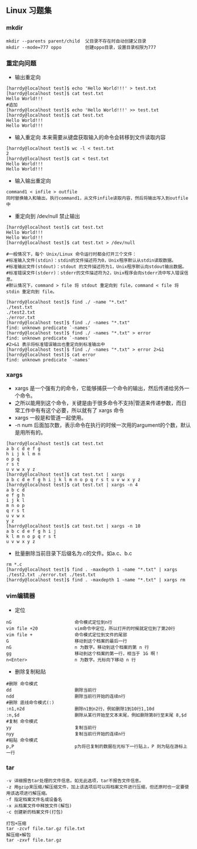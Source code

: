 ## Linux 习题集
### mkdir
```shell
mkdir --parents parent/child  父目录不存在时自动创建父目录
mkdir --mode=777 oppo         创建oppo目录，设置目录权限为777
```
### 重定向问题
* 输出重定向
```shell
[harrdy@localhost test]$ echo 'Hello World!!!' > test.txt
[harrdy@localhost test]$ cat test.txt
Hello World!!!
#追加
[harrdy@localhost test]$ echo 'Hello World!!!' >> test.txt
[harrdy@localhost test]$ cat test.txt
Hello World!!!
Hello World!!!
```
* 输入重定向 本来需要从键盘获取输入的命令会转移到文件读取内容
```shell
[harrdy@localhost test]$ wc -l < test.txt
2
[harrdy@localhost test]$ cat < test.txt
Hello World!!!
Hello World!!!
```
* 输入输出重定向
```
command1 < infile > outfile
同时替换输入和输出，执行command1，从文件infile读取内容，然后将输出写入到outfile中
```
* 重定向到 /dev/null 禁止输出
```shell
[harrdy@localhost test]$ cat test.txt
Hello World!!!
Hello World!!!
[harrdy@localhost test]$ cat test.txt > /dev/null 
```
```shell
#一般情况下，每个 Unix/Linux 命令运行时都会打开三个文件：
#标准输入文件(stdin)：stdin的文件描述符为0，Unix程序默认从stdin读取数据。
#标准输出文件(stdout)：stdout 的文件描述符为1，Unix程序默认向stdout输出数据。
#标准错误文件(stderr)：stderr的文件描述符为2，Unix程序会向stderr流中写入错误信息。
#默认情况下，command > file 将 stdout 重定向到 file，command < file 将stdin 重定向到 file。

[harrdy@localhost test]$ find ./ -name "*.txt" 
./test.txt
./test2.txt
./error.txt
[harrdy@localhost test]$ find ./ -names "*.txt" 
find: unknown predicate `-names'
[harrdy@localhost test]$ find ./ -names "*.txt" > error
find: unknown predicate `-names'
#2>&1 表示将标准错误输出也重定向到标准输出中
[harrdy@localhost test]$ find ./ -names "*.txt" > error 2>&1
[harrdy@localhost test]$ cat error
find: unknown predicate `-names'
```
### xargs
* xargs 是一个强有力的命令，它能够捕获一个命令的输出，然后传递给另外一个命令。
* 之所以能用到这个命令，关键是由于很多命令不支持|管道来传递参数，而日常工作中有有这个必要，所以就有了 xargs 命令
* xargs 一般是和管道一起使用。
* -n num 后面加次数，表示命令在执行的时候一次用的argument的个数，默认是用所有的。
```shell
[harrdy@localhost test]$ cat test.txt 
a b c d e f g
h i j k l m n
o p q
r s t
u v w x y z
[harrdy@localhost test]$ cat test.txt | xargs 
a b c d e f g h i j k l m n o p q r s t u v w x y z
[harrdy@localhost test]$ cat test.txt | xargs -n 4
a b c d
e f g h
i j k l
m n o p
q r s t
u v w x
y z
[harrdy@localhost test]$ cat test.txt | xargs -n 10
a b c d e f g h i j
k l m n o p q r s t
u v w x y z
```
* 批量删除当前目录下后缀名为.c的文件。如a.c、b.c
```shell
rm *.c
[harrdy@localhost test]$ find . -maxdepth 1 -name "*.txt" | xargs
./test2.txt ./error.txt ./test.txt
[harrdy@localhost test]$ find . -maxdepth 1 -name "*.txt" | xargs rm
```
### vim编辑器
* 定位
```shell
nG                        命令模式定位到n行
vim file +20              vim命令中定位，所以打开的时候就定位到了第20行
vim file +                命令模式定位到文件的尾部
G	                      移动到这个档案的最后一行
nG	                      n 为数字。移动到这个档案的第 n 行
gg	                      移动到这个档案的第一行，相当于 1G 啊！
n<Enter>	              n 为数字。光标向下移动 n 行
```
* 删除复制粘贴
```shell
#删除 命令模式
dd                        删除当前行
ndd                       删除当前行开始的连续n行
#删除 底线命令模式(:)
:n1,n2d                   删除n1到n2行，例如删除1到10行1,10d
:n,$d                     删除从某行开始至文本末尾，例如删除第8行至末尾 8,$d
#复制 命令模式
yy                        复制当前行
nyy	                      复制当前行开始的连续n行
#粘贴 命令模式
p,P	                      p为将已复制的数据在光标下一行贴上，P 则为贴在游标上一行
```
### tar
```shell
-v 详细报告tar处理的文件信息。如无此选项，tar不报告文件信息。
-z 用gzip来压缩/解压缩文件，加上该选项后可以将档案文件进行压缩，但还原时也一定要使用该选项进行解压缩。
-f 指定档案文件名或设备名
-x 从档案文件中释放文件(解包)
-c 创建新的档案文件(打包)

打包+压缩
tar -zcvf file.tar.gz file.txt
解压缩+解包
tar -zxvf file.tar.gz
```
